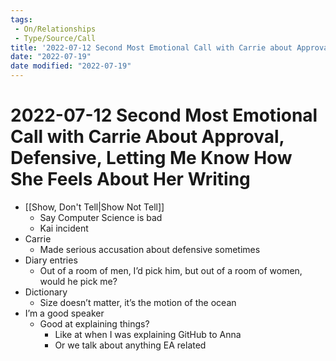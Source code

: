 ```yaml
---
tags:
 - On/Relationships
 - Type/Source/Call
title: '2022-07-12 Second Most Emotional Call with Carrie about Approval, Defensive, Letting Me Know How She Feels About Her Writing'
date: "2022-07-19"
date modified: "2022-07-19"
---
```


# 2022-07-12 Second Most Emotional Call with Carrie About Approval, Defensive, Letting Me Know How She Feels About Her Writing
- [[Show, Don't Tell|Show Not Tell]]
	- Say Computer Science is bad
	- Kai incident
- Carrie
	- Made serious accusation about defensive sometimes
- Diary entries
	- Out of a room of men, I’d pick him, but out of a room of women, would he pick me?
- Dictionary
	- Size doesn’t matter, it’s the motion of the ocean
- I’m a good speaker
	- Good at explaining things?
		- Like at when I was explaining GitHub to Anna
		- Or we talk about anything EA related

